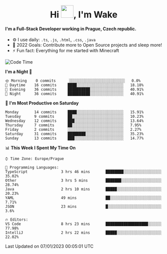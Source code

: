 <h1 align="center">Hi <img src="https://raw.githubusercontent.com/MrWakeCZ/MrWakeCZ/master/Hi.gif" width="40px" />, I'm Wake</h1>

#### I'm a Full-Stack Developer working in Prague, Czech republic.
- ⚙️ I use daily: `.ts`, `.js`, `.html`, `.css`, `.java`
- 🥅 2022 Goals: Contribute more to Open Source projects and sleep more!
- ⚡ Fun fact: Everything for me started with Minecraft

<!--START_SECTION:waka-->
![Code Time](http://img.shields.io/badge/Code%20Time-2%2C883%20hrs%2051%20mins-blue)

**I'm a Night 🦉** 

```text
🌞 Morning    0 commits      ░░░░░░░░░░░░░░░░░░░░░░░░░   0.0% 
🌆 Daytime    16 commits     ████░░░░░░░░░░░░░░░░░░░░░   18.18% 
🌃 Evening    36 commits     ██████████░░░░░░░░░░░░░░░   40.91% 
🌙 Night      36 commits     ██████████░░░░░░░░░░░░░░░   40.91%

```
📅 **I'm Most Productive on Saturday** 

```text
Monday       14 commits     ████░░░░░░░░░░░░░░░░░░░░░   15.91% 
Tuesday      9 commits      ██░░░░░░░░░░░░░░░░░░░░░░░   10.23% 
Wednesday    12 commits     ███░░░░░░░░░░░░░░░░░░░░░░   13.64% 
Thursday     7 commits      ██░░░░░░░░░░░░░░░░░░░░░░░   7.95% 
Friday       2 commits      ░░░░░░░░░░░░░░░░░░░░░░░░░   2.27% 
Saturday     31 commits     ████████░░░░░░░░░░░░░░░░░   35.23% 
Sunday       13 commits     ███░░░░░░░░░░░░░░░░░░░░░░   14.77%

```


📊 **This Week I Spent My Time On** 

```text
⌚︎ Time Zone: Europe/Prague

💬 Programming Languages: 
TypeScript               3 hrs 46 mins       ████████░░░░░░░░░░░░░░░░░   35.02% 
Other                    3 hrs 5 mins        ███████░░░░░░░░░░░░░░░░░░   28.74% 
Java                     2 hrs 10 mins       █████░░░░░░░░░░░░░░░░░░░░   20.23% 
YAML                     49 mins             ██░░░░░░░░░░░░░░░░░░░░░░░   7.71% 
JSON                     23 mins             █░░░░░░░░░░░░░░░░░░░░░░░░   3.6%

🔥 Editors: 
VS Code                  8 hrs 23 mins       ███████████████████░░░░░░   77.98% 
IntelliJ                 2 hrs 22 mins       █████░░░░░░░░░░░░░░░░░░░░   22.02%

```


 Last Updated on 07/01/2023 00:05:01 UTC
<!--END_SECTION:waka-->
